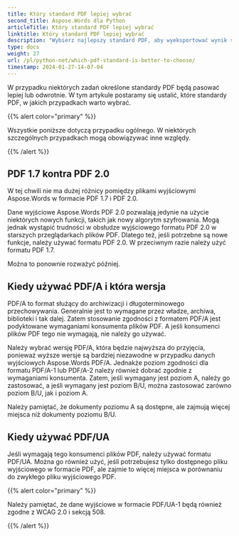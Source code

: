 ```yaml
---
title: Który standard PDF lepiej wybrać
second_title: Aspose.Words dla Python
articleTitle: Który standard PDF lepiej wybrać
linktitle: Który standard PDF lepiej wybrać
description: "Wybierz najlepszy standard PDF, aby wyeksportować wynik swojego zadania programistycznego w Python. Który standard PDF jest lepszy – PDF 1.7, PDF 2.0, PDF/A-1, PDF/A-2 czy PDF/UA."
type: docs
weight: 27
url: /pl/python-net/which-pdf-standard-is-better-to-choose/
timestamp: 2024-01-27-14-07-04
---
```


W przypadku niektórych zadań określone standardy PDF będą pasować lepiej lub odwrotnie. W tym artykule postaramy się ustalić, które standardy PDF, w jakich przypadkach warto wybrać.

{{% alert color="primary" %}}

Wszystkie poniższe dotyczą przypadku ogólnego. W niektórych szczególnych przypadkach mogą obowiązywać inne względy.

{{% /alert %}}

## PDF 1.7 kontra PDF 2.0

W tej chwili nie ma dużej różnicy pomiędzy plikami wyjściowymi Aspose.Words w formacie PDF 1.7 i PDF 2.0.

Dane wyjściowe Aspose.Words PDF 2.0 pozwalają jedynie na użycie niektórych nowych funkcji, takich jak nowy algorytm szyfrowania. Mogą jednak wystąpić trudności w obsłudze wyjściowego formatu PDF 2.0 w starszych przeglądarkach plików PDF. Dlatego też, jeśli potrzebne są nowe funkcje, należy używać formatu PDF 2.0. W przeciwnym razie należy użyć formatu PDF 1.7.

Można to ponownie rozważyć później.

## Kiedy używać PDF/A i która wersja

PDF/A to format służący do archiwizacji i długoterminowego przechowywania. Generalnie jest to wymagane przez władze, archiwa, biblioteki i tak dalej. Zatem stosowanie zgodności z formatem PDF/A jest podyktowane wymaganiami konsumenta plików PDF. A jeśli konsumenci plików PDF tego nie wymagają, nie należy go używać.

Należy wybrać wersję PDF/A, która będzie najwyższa do przyjęcia, ponieważ wyższe wersje są bardziej niezawodne w przypadku danych wyjściowych Aspose.Words PDF/A. Jednakże poziom zgodności dla formatu PDF/A-1 lub PDF/A-2 należy również dobrać zgodnie z wymaganiami konsumenta. Zatem, jeśli wymagany jest poziom A, należy go zastosować, a jeśli wymagany jest poziom B/U, można zastosować zarówno poziom B/U, jak i poziom A.

Należy pamiętać, że dokumenty poziomu A są dostępne, ale zajmują więcej miejsca niż dokumenty poziomu B/U.

## Kiedy używać PDF/UA

Jeśli wymagają tego konsumenci plików PDF, należy używać formatu PDF/UA. Można go również użyć, jeśli potrzebujesz tylko dostępnego pliku wyjściowego w formacie PDF, ale zajmie to więcej miejsca w porównaniu do zwykłego pliku wyjściowego PDF.

{{% alert color="primary" %}}

Należy pamiętać, że dane wyjściowe w formacie PDF/UA-1 będą również zgodne z WCAG 2.0 i sekcją 508.

{{% /alert %}}
